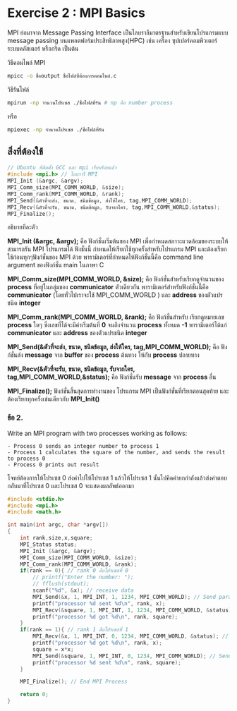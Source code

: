 # Exercise 2 : MPI Basics

MPI ย่อมาจาก Message Passing Interface เป็นไลบราลีมาตรฐานสำหรับเขียนโปรแกรมแบบ message passing บนแพลตฟอร์มประสิทธิภาพสูง(HPC)  เช่น เครื่อง ซุปเปอร์คอมพิวเตอร์  ระบบคลัสเตอร์ หรือกริด เป็นต้น

วิธีคอมไพล์ MPI

```bash
mpicc -o ชื่อoutput ชื่อไฟล์ที่ต้องการคอมไพล์.c
```

วิธีรันไฟล์
```bash
mpirun -np จำนวนโปรเซส ./ชื่อไฟล์ที่รัน # np คือ number process
```
หรือ
```bash
mpiexec -np จำนวนโปรเซส ./ชื่อไฟล์ที่รัน
```



## สิ่งที่ต้องใช้ 
```C
// Ubuntu ที่ติดตั้ง GCC และ mpi เรียบร้อยแล้ว
#include <mpi.h> // ไลบรารี่ MPI
MPI_Init (&argc, &argv);
MPI_Comm_size(MPI_COMM_WORLD, &size);
MPI_Comm_rank(MPI_COMM_WORLD, &rank);
MPI_Send(&ตัวที่จะส่ง, ขนาด, ชนิดข้อมูล, ส่งให้ใคร, tag,MPI_COMM_WORLD); 
MPI_Recv(&ตัวที่จะรับ, ขนาด, ชนิดข้อมูล, รับจากใคร, tag,MPI_COMM_WORLD,&status);
MPI_Finalize();
```

อธิบายทีละตัว

**MPI_Init (&argc, &argv);** คือ ฟังก์ชั่นเริ่มต้นของ MPI  เพื่อกำหนดสภาวะแวดล้อมของระบบให้สามารถรัน MPI โปรแกรมได้ ฟังชั่นนี้ กำหนดให้เรียกใช้ทุกครั้งสำหรับโปรแกรม MPI และต้องเรียกใช้ก่อนทุกๆฟังก์ชั่นของ MPI ด้วย  พารามิเตอร์ที่กำหนดให้ฟังก์ชั่นนี้คือ command line argument ของฟังก์ชั่น main ในภาษา C 

**MPI_Comm_size(MPI_COMM_WORLD, &size);** คือ ฟังก์ชั่นสำหรับเรียกดูจำนวนของ **process** ที่อยู่ในกลุ่มของ **communicator** ตัวเดียวกัน พารามิเตอร์สำหรับฟังก์ชั่นนี้คือ **communicator** (โดยทั่วไปเราจะใช้ MPI_COMM_WORLD ) และ **address** ของตัวแปรชนิด **integer**

**MPI_Comm_rank(MPI_COMM_WORLD, &rank);** คือ ฟังก์ชั่นสำหรับ เรียกดูหมายเลข **process** ใดๆ  ซึ่งเลขที่ได้จะมีค่าเริ่มต้นที่ **0** จนถึงจำนวน **process** ทั้งหมด **-1**
พารามิเตอร์ได้แก่ **communicator** และ **address** ของตัวแปรชนิด **integer**

**MPI_Send(&ตัวที่จะส่ง, ขนาด, ชนิดข้อมูล, ส่งให้ใคร, tag,MPI_COMM_WORLD);** คือ ฟังก์ชั่นส่ง **message** จาก **buffer**  ของ **process** ต้นทาง ให้กับ **process** ปลายทาง 

**MPI_Recv(&ตัวที่จะรับ, ขนาด, ชนิดข้อมูล, รับจากใคร, tag,MPI_COMM_WORLD,&status);** คือ ฟังก์ชั่นรับ **message** จาก **process** อื่น

**MPI_Finalize();** ฟังก์ชั่นสิ้นสุดการทำงานของ โปรแกรม MPI เป็นฟังก์ชั่นที่เรียกตอนสุดท้าย และต้องเรียกทุกครั้งเช่นเดียวกับ **MPI_Init()**

### ข้อ 2.

Write an MPI program with two processes working as follows:

    - Process 0 sends an integer number to process 1
    - Process 1 calculates the square of the number, and sends the result to process 0
    - Process 0 prints out result

โจทย์ต้องการให้โปรเซส 0 ส่งค่าไปให้โปรเซส 1 แล้วให้โปรเซส 1 นั้นไปคิดค่ายกกำลังแล้วส่งคำตอบกลับมาที่โปรเซส 0 และโปรเซส 0 จะแสดงผลลัพธ์ออกมา

```C++
#include <stdio.h>
#include <mpi.h>
#include <math.h>

int main(int argc, char *argv[])
{
    int rank,size,x,square;
    MPI_Status status;
    MPI_Init (&argc, &argv);
    MPI_Comm_size(MPI_COMM_WORLD, &size);
    MPI_Comm_rank(MPI_COMM_WORLD, &rank);
    if(rank == 0){ // rank 0 คือโปรเซสที่ 0
        // printf("Enter the number: ");
        // fflush(stdout);
        scanf("%d", &x); // receive data
        MPI_Send(&x, 1, MPI_INT, 1, 1234, MPI_COMM_WORLD); // Send parameter 
        printf("processor %d sent %d\n", rank, x);
        MPI_Recv(&square, 1, MPI_INT, 1, 1234, MPI_COMM_WORLD, &status); // Like math pow
        printf("processor %d got %d\n", rank, square);
    }
    if(rank == 1){ // rank 1 คือโปรเซสที่ 1
        MPI_Recv(&x, 1, MPI_INT, 0, 1234, MPI_COMM_WORLD, &status); // Receive parameter value
        printf("processor %d got %d\n", rank, x);
        square = x*x;
        MPI_Send(&square, 1, MPI_INT, 0, 1234, MPI_COMM_WORLD); // Send Parameter back
        printf("processor %d sent %d\n", rank, square);
    }

    MPI_Finalize(); // End MPI Process

    return 0;
}
```
